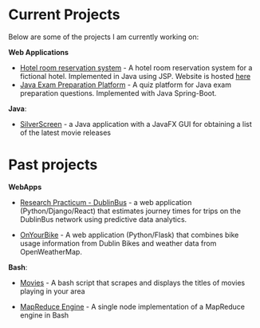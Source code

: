 # Current Projects

Below are some of the projects I am currently working on:

<b>Web Applications</b>
- [Hotel room reservation system](https://thanders.github.io/HotelWebApplication/) - A hotel room reservation system for a fictional hotel. Implemented in Java using JSP. Website is hosted <a href="https://134.209.169.146:8443/MariottWebAPP" target="_blank">here</a>
- [Java Exam Preparation Platform]() - A quiz platform for Java exam preparation questions. Implemented with Java Spring-Boot.

<b>Java</b>:
- [SilverScreen](https://thanders.github.io/silverScreen/) - a Java application with a JavaFX GUI for obtaining a list of the latest movie releases

# Past projects

<b>WebApps</b>
- [Research Practicum - DublinBus](https://github.com/Ematrix163/Dublin_Bus_Project) - a web application (Python/Django/React) that estimates journey times for trips on the DublinBus network using predictive data analytics.

- [OnYourBike](https://github.com/atreanor/OnYourBike) - A web application (Python/Flask) that combines bike usage information from Dublin Bikes and weather data from OpenWeatherMap.

<b>Bash</b>:
- [Movies](https://thanders.github.io/movies/) - A bash script that scrapes and displays the titles of movies playing in your area

- [MapReduce Engine](https://github.com/thanders/MapReduce) - A single node implementation of a MapReduce engine in Bash
